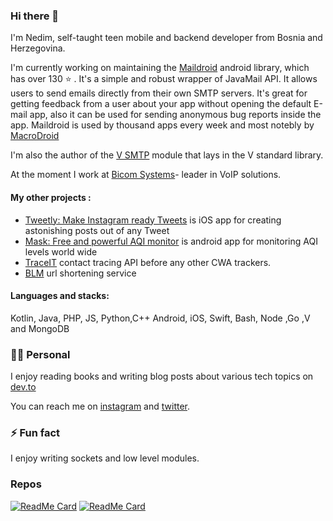 ### Hi there 👋

I'm Nedim, self-taught teen mobile and backend developer from Bosnia and Herzegovina. 

I'm currently working on maintaining the [Maildroid](https://github.com/nedimf/maildroid) android library, which has over 130 ⭐️ .  It's a simple and robust wrapper of JavaMail API. It allows users to send emails directly from their own SMTP servers. It's great for getting feedback from a user about your app without opening the default E-mail app, also it can be used for sending anonymous bug reports inside the app.
Maildroid is used by thousand apps every week and most notebly by [MacroDroid](https://play.google.com/store/apps/details?id=com.arlosoft.macrodroid&hl=en_US)

I'm also the author of the [V SMTP](https://github.com/vlang/v/blob/master/vlib/net/smtp/smtp.v) module that lays in the V standard library. 

At the moment I work at [Bicom Systems](https://bicomsystems.com)- leader in VoIP solutions. 

#### My other projects :
- [Tweetly: Make Instagram ready Tweets](https://tweetly.cc) is iOS app for creating astonishing posts out of any Tweet
- [Mask: Free and powerful AQI monitor](https://play.google.com/store/apps/details?id=co.nedim.themask) is android app for monitoring AQI levels world wide
- [TraceIT](https://github.com/TechAvangers/TrackIT-iOS) contact tracing API before any other CWA trackers.
- [BLM](https://github.com/Say-Their-Name/say-their-names-node-service) url shortening service

#### Languages and stacks:
Kotlin, Java, PHP, JS, Python,C++ Android, iOS, Swift, Bash, Node ,Go ,V and MongoDB 

### 🙍‍♂️ Personal 

I enjoy reading books and writing blog posts about various tech topics on [dev.to](https://dev.to/nedimf)

You can reach me on [instagram](https://instagram.com/nedimcodes) and [twitter](https://twitter.com/nedimcodes).

### ⚡  Fun fact 
I enjoy writing sockets and low level modules. 

### Repos

[![ReadMe Card](https://github-readme-stats.vercel.app/api/pin/?username=nedimf&repo=maildroid)](https://github.com/nedimf/maildroid)
[![ReadMe Card](https://github-readme-stats.vercel.app/api/pin/?username=vlang&repo=v)](https://github.com/vlang/v/blob/master/vlib/net/smtp/smtp.v)
